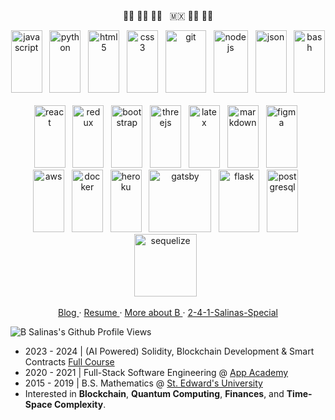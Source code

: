 <header>
    <link rel="stylesheet" href="https://cdn.jsdelivr.net/gh/devicons/devicon@v2.15.1/devicon.min.css">
</header> 

<body>
<!--     <p align="right">
        <a href="https://github.com/B-Salinas/QUBE"> ¿ ❒ ? </a> 
    </p> -->
    <p align="center">
        ✊🏽 ✊🏾 ✊🏿 
        &nbsp; 
        🇲🇽 🏳️‍🌈 🏳️‍⚧️
    </p>
    <div align="center" justify-content="space-between">
      <div>
        <img src="https://cdn.jsdelivr.net/gh/devicons/devicon/icons/javascript/javascript-original.svg" height="100" width="50" alt="javascript" /> &nbsp;
        <img src="https://cdn.jsdelivr.net/gh/devicons/devicon/icons/python/python-original-wordmark.svg" height="100" width="50" alt="python" /> &nbsp;
        <img src="https://cdn.jsdelivr.net/gh/devicons/devicon/icons/html5/html5-original-wordmark.svg" height="100" width="50" alt="html5" /> &nbsp;
        <img src="https://cdn.jsdelivr.net/gh/devicons/devicon/icons/css3/css3-original-wordmark.svg" height="100" width="50" alt="css3" /> &nbsp;
        <img src="https://cdn.jsdelivr.net/gh/devicons/devicon/icons/git/git-original-wordmark.svg" height="100" width="65" alt="git" /> &nbsp;
        <img src="https://cdn.jsdelivr.net/gh/devicons/devicon/icons/nodejs/nodejs-original-wordmark.svg" height="100" width="55" alt="nodejs" /> &nbsp;
        <img src="https://cdn.jsdelivr.net/gh/devicons/devicon@latest/icons/json/json-original.svg" height="100" width="50" alt="json" /> &nbsp;
        <img src="https://cdn.jsdelivr.net/gh/devicons/devicon/icons/bash/bash-original.svg" height="100" width="50" alt="bash" /> &nbsp;
      </div>
      <div>
        <img src="https://cdn.jsdelivr.net/gh/devicons/devicon/icons/react/react-original-wordmark.svg" height="100" width="50" alt="react" /> &nbsp;
        <img src="https://cdn.jsdelivr.net/gh/devicons/devicon/icons/redux/redux-original.svg" height="100" width="50" alt="redux" /> &nbsp;
        <img src="https://cdn.jsdelivr.net/gh/devicons/devicon/icons/bootstrap/bootstrap-original-wordmark.svg" height="100" width="50" alt="bootstrap" /> &nbsp;
        <img src="https://cdn.jsdelivr.net/gh/devicons/devicon/icons/threejs/threejs-original-wordmark.svg" height="100" width="50" alt="threejs" /> &nbsp;
        <img src="https://cdn.jsdelivr.net/gh/devicons/devicon/icons/latex/latex-original.svg" height="100" width="50" alt="latex" /> &nbsp;
        <img src="https://cdn.jsdelivr.net/gh/devicons/devicon/icons/markdown/markdown-original.svg" height="100" width="50" alt="markdown" /> &nbsp;   
        <img src="https://cdn.jsdelivr.net/gh/devicons/devicon/icons/figma/figma-original.svg" height="100" width="50" alt="figma" /> &nbsp;
      </div>
      <div>
        <img src="https://cdn.jsdelivr.net/gh/devicons/devicon/icons/amazonwebservices/amazonwebservices-original-wordmark.svg" height="100" width="50" alt="aws" /> &nbsp;
        <img src="https://cdn.jsdelivr.net/gh/devicons/devicon/icons/docker/docker-original-wordmark.svg" height="100" width="50" alt="docker" /> &nbsp;
        <img src="https://cdn.jsdelivr.net/gh/devicons/devicon/icons/heroku/heroku-original-wordmark.svg" height="100" width="50" alt="heroku" /> &nbsp;
        <img src="https://cdn.jsdelivr.net/gh/devicons/devicon/icons/gatsby/gatsby-original-wordmark.svg" height="100" width="100" alt="gatsby" /> &nbsp;
        <img src="https://cdn.jsdelivr.net/gh/devicons/devicon/icons/flask/flask-original-wordmark.svg" height="100" width="65" alt="flask" /> &nbsp;
        <img src="https://cdn.jsdelivr.net/gh/devicons/devicon/icons/postgresql/postgresql-original-wordmark.svg" height="100" width="50" alt="postgresql" /> &nbsp;
        <img src="https://cdn.jsdelivr.net/gh/devicons/devicon/icons/sequelize/sequelize-original-wordmark.svg" height="100" width="100" alt="sequelize" /> &nbsp;
      </div>
    </div>
    <p align="center">
      <a href="https://github.com/B-Salinas/github-should-have-a-blog"> Blog </a>
      ·
      <a href="https://github.com/B-Salinas/resume-pdfs/blob/main/2023-11-Salinas-Blockchain-Resume.pdf"> Resume </a>
      ·
      <a href="https://linkedin.com/in/b-salinas"> More about B </a>  
      ·
      <a href="https://github.com/a-salinas"> 2-4-1-Salinas-Special </a>  
    </p>
    <p>
       <img src="https://komarev.com/ghpvc/?username=b-salinas" alt="B Salinas's Github Profile Views">  
    </p>
</body>

+ 2023 - 2024 | (AI Powered) Solidity, Blockchain Development & Smart Contracts [Full Course](https://www.youtube.com/playlist?list=PL4Rj_WH6yLgWe7TxankiqkrkVKXIwOP42)
+ 2020 - 2021 | Full-Stack Software Engineering @ [App Academy](https://www.appacademy.io/) 
+ 2015 - 2019 | B.S. Mathematics @ [St. Edward's University](https://www.stedwards.edu/)
+ Interested in **Blockchain**, **Quantum Computing**, **Finances**, and **Time-Space Complexity**.
